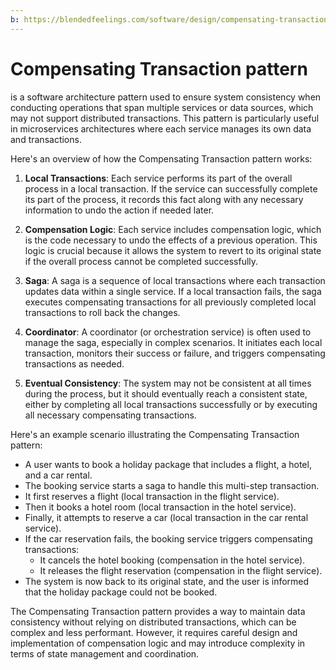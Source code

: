 ```yaml
---
b: https://blendedfeelings.com/software/design/compensating-transaction-pattern.md
---
```


# Compensating Transaction pattern 
is a software architecture pattern used to ensure system consistency when conducting operations that span multiple services or data sources, which may not support distributed transactions. This pattern is particularly useful in microservices architectures where each service manages its own data and transactions.

Here's an overview of how the Compensating Transaction pattern works:

1. **Local Transactions**: Each service performs its part of the overall process in a local transaction. If the service can successfully complete its part of the process, it records this fact along with any necessary information to undo the action if needed later.

2. **Compensation Logic**: Each service includes compensation logic, which is the code necessary to undo the effects of a previous operation. This logic is crucial because it allows the system to revert to its original state if the overall process cannot be completed successfully.

3. **Saga**: A saga is a sequence of local transactions where each transaction updates data within a single service. If a local transaction fails, the saga executes compensating transactions for all previously completed local transactions to roll back the changes.

4. **Coordinator**: A coordinator (or orchestration service) is often used to manage the saga, especially in complex scenarios. It initiates each local transaction, monitors their success or failure, and triggers compensating transactions as needed.

5. **Eventual Consistency**: The system may not be consistent at all times during the process, but it should eventually reach a consistent state, either by completing all local transactions successfully or by executing all necessary compensating transactions.

Here's an example scenario illustrating the Compensating Transaction pattern:

- A user wants to book a holiday package that includes a flight, a hotel, and a car rental.
- The booking service starts a saga to handle this multi-step transaction.
- It first reserves a flight (local transaction in the flight service).
- Then it books a hotel room (local transaction in the hotel service).
- Finally, it attempts to reserve a car (local transaction in the car rental service).
- If the car reservation fails, the booking service triggers compensating transactions:
  - It cancels the hotel booking (compensation in the hotel service).
  - It releases the flight reservation (compensation in the flight service).
- The system is now back to its original state, and the user is informed that the holiday package could not be booked.

The Compensating Transaction pattern provides a way to maintain data consistency without relying on distributed transactions, which can be complex and less performant. However, it requires careful design and implementation of compensation logic and may introduce complexity in terms of state management and coordination.